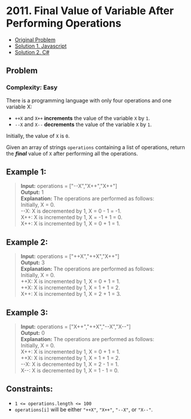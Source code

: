 # 2011. Final Value of Variable After Performing Operations

- [Original Problem](https://leetcode.com/problems/final-value-of-variable-after-performing-operations/description/)
- [Solution 1. Javascript](solution-1-javascript)
- [Solution 2. C#](solution-2-csharp)


## Problem
### Complexity: Easy

There is a programming language with only four operations and one variable X:

- `++X` and `X++` **increments** the value of the variable `X` by `1`.
- `--X` and `X--` **decrements** the value of the variable `X` by `1`.

Initially, the value of `X` is `0`.

Given an array of strings `operations` containing a list of operations, return the _**final**_ value of `X` after performing all the operations.


## Example 1:

> **Input:** operations = ["--X","X++","X++"]\
**Output:** 1\
**Explanation:** The operations are performed as follows:\
Initially, X = 0.\
--X: X is decremented by 1, X =  0 - 1 = -1.\
X++: X is incremented by 1, X = -1 + 1 =  0.\
X++: X is incremented by 1, X =  0 + 1 =  1.

## Example 2:

> **Input:** operations = ["++X","++X","X++"]\
**Output:** 3\
**Explanation:** The operations are performed as follows:\
Initially, X = 0.\
++X: X is incremented by 1, X = 0 + 1 = 1.\
++X: X is incremented by 1, X = 1 + 1 = 2.\
X++: X is incremented by 1, X = 2 + 1 = 3.

## Example 3:

> **Input:** operations = ["X++","++X","--X","X--"]\
**Output:** 0\
**Explanation:** The operations are performed as follows:\
Initially, X = 0.\
X++: X is incremented by 1, X = 0 + 1 = 1.\
++X: X is incremented by 1, X = 1 + 1 = 2.\
--X: X is decremented by 1, X = 2 - 1 = 1.\
X--: X is decremented by 1, X = 1 - 1 = 0.
 

## Constraints:

- `1 <= operations.length <= 100`
- `operations[i]` will be either `"++X"`, `"X++"`, `"--X"`, or `"X--"`.